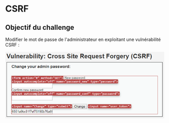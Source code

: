 # CSRF

## Objectif du challenge

Modifier le mot de passe de l'administrateur en exploitant une vulnérabilité CSRF :

![](../../../../.gitbook/assets/0c0892194f080f693dd38eeb63b57a68.png)

